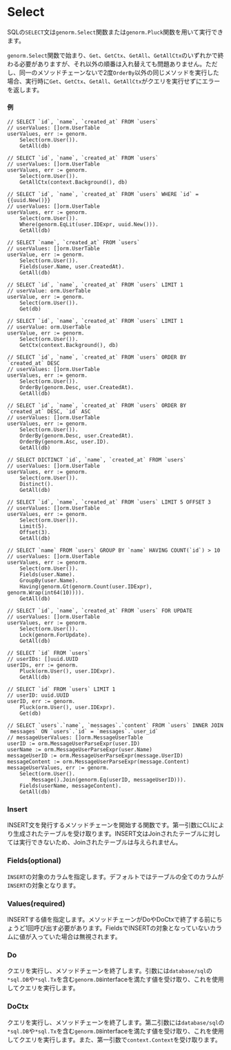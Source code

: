 # Select

SQLの`SELECT`文は`genorm.Select`関数または`genorm.Pluck`関数を用いて実行できます。

`genorm.Select`関数で始まり、`Get`、`GetCtx`、`GetAll`、`GetAllCtx`のいずれかで終わる必要がありますが、それ以外の順番は入れ替えても問題ありません。ただし、同一のメソッドチェーンないで2度`OrderBy`以外の同じメソッドを実行した場合、実行時に`Get`、`GetCtx`、`GetAll`、`GetAllCtx`がクエリを実行せずにエラーを返します。

#### 例

```
// SELECT `id`, `name`, `created_at` FROM `users`
// userValues: []orm.UserTable
userValues, err := genorm.
	Select(orm.User()).
	GetAll(db)

// SELECT `id`, `name`, `created_at` FROM `users`
// userValues: []orm.UserTable
userValues, err := genorm.
	Select(orm.User()).
	GetAllCtx(context.Background(), db)

// SELECT `id`, `name`, `created_at` FROM `users` WHERE `id` = {{uuid.New()}}
// userValues: []orm.UserTable
userValues, err := genorm.
	Select(orm.User()).
	Where(genorm.EqLit(user.IDExpr, uuid.New())).
	GetAll(db)

// SELECT `name`, `created_at` FROM `users`
// userValues: []orm.UserTable
userValue, err := genorm.
	Select(orm.User()).
	Fields(user.Name, user.CreatedAt).
	GetAll(db)

// SELECT `id`, `name`, `created_at` FROM `users` LIMIT 1
// userValue: orm.UserTable
userValue, err := genorm.
	Select(orm.User()).
	Get(db)

// SELECT `id`, `name`, `created_at` FROM `users` LIMIT 1
// userValue: orm.UserTable
userValue, err := genorm.
	Select(orm.User()).
	GetCtx(context.Background(), db)

// SELECT `id`, `name`, `created_at` FROM `users` ORDER BY `created_at` DESC
// userValues: []orm.UserTable
userValues, err := genorm.
	Select(orm.User()).
	OrderBy(genorm.Desc, user.CreatedAt).
	GetAll(db)

// SELECT `id`, `name`, `created_at` FROM `users` ORDER BY `created_at` DESC, `id` ASC
// userValues: []orm.UserTable
userValues, err := genorm.
	Select(orm.User()).
	OrderBy(genorm.Desc, user.CreatedAt).
	OrderBy(genorm.Asc, user.ID).
	GetAll(db)

// SELECT DICTINCT `id`, `name`, `created_at` FROM `users`
// userValues: []orm.UserTable
userValues, err := genorm.
	Select(orm.User()).
	Distinct().
	GetAll(db)

// SELECT `id`, `name`, `created_at` FROM `users` LIMIT 5 OFFSET 3
// userValues: []orm.UserTable
userValues, err := genorm.
	Select(orm.User()).
	Limit(5).
	Offset(3).
	GetAll(db)

// SELECT `name` FROM `users` GROUP BY `name` HAVING COUNT(`id`) > 10
// userValues: []orm.UserTable
userValues, err := genorm.
	Select(orm.User()).
	Fields(user.Name).
	GroupBy(user.Name).
	Having(genorm.Gt(genorm.Count(user.IDExpr), genorm.Wrap(int64(10)))).
	GetAll(db)

// SELECT `id`, `name`, `created_at` FROM `users` FOR UPDATE
// userValues: []orm.UserTable
userValues, err := genorm.
	Select(orm.User()).
	Lock(genorm.ForUpdate).
	GetAll(db)

// SELECT `id` FROM `users`
// userIDs: []uuid.UUID
userIDs, err := genorm.
	Pluck(orm.User(), user.IDExpr).
	GetAll(db)

// SELECT `id` FROM `users` LIMIT 1
// userID: uuid.UUID
userID, err := genorm.
	Pluck(orm.User(), user.IDExpr).
	Get(db)

// SELECT `users`.`name`, `messages`.`content` FROM `users` INNER JOIN `messages` ON `users`.`id` = `messages`.`user_id`
// messageUserValues: []orm.MessageUserTable
userID := orm.MessageUserParseExpr(user.ID)
userName := orm.MessageUserParseExpr(user.Name)
messageUserID := orm.MessageUserParseExpr(message.UserID)
messageContent := orm.MessageUserParseExpr(message.Content)
messageUserValues, err := genorm.
	Select(orm.User().
		Message().Join(genorm.Eq(userID, messageUserID))).
	Fields(userName, messageContent).
	GetAll(db)
```

### Insert

INSERT文を発行するメソッドチェーンを開始する関数です。第一引数にCLIにより生成されたテーブルを受け取ります。INSERT文はJoinされたテーブルに対しては実行できないため、Joinされたテーブルは与えられません。

### Fields(optional)

`INSERT`の対象のカラムを指定します。デフォルトではテーブルの全てのカラムが`INSERT`の対象となります。

### Values(required)

INSERTする値を指定します。メソッドチェーンがDoやDoCtxで終了する前にちょうど1回呼び出す必要があります。FieldsでINSERTの対象となっていないカラムに値が入っていた場合は無視されます。

### Do

クエリを実行し、メソッドチェーンを終了します。引数には`database/sql`の`*sql.DB`や`*sql.Tx`を含む`genorm.DB`interfaceを満たす値を受け取り、これを使用してクエリを実行します。

### DoCtx

クエリを実行し、メソッドチェーンを終了します。第二引数には`database/sql`の`*sql.DB`や`*sql.Tx`を含む`genorm.DB`interfaceを満たす値を受け取り、これを使用してクエリを実行します。また、第一引数で`context.Context`を受け取ります。
